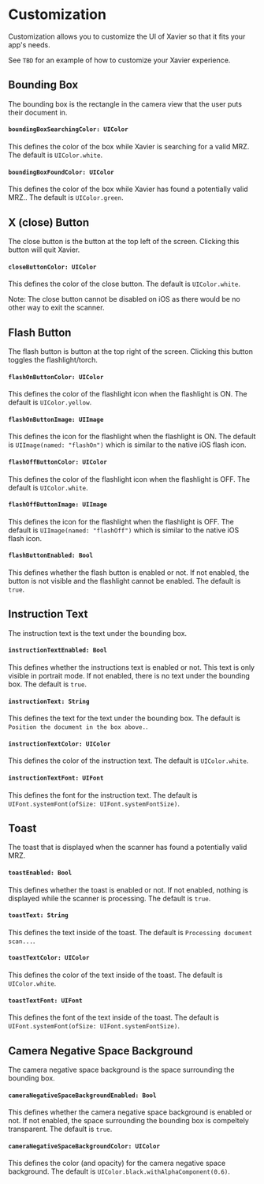 # Customization 

Customization allows you to customize the UI of Xavier so that it fits your app's needs.

See `TBD` for an example of how to customize your Xavier experience.

## Bounding Box

The bounding box is the rectangle in the camera view that the user puts their document in.

#### `boundingBoxSearchingColor: UIColor`

This defines the color of the box while Xavier is searching for a valid MRZ. The default is `UIColor.white`. 

#### `boundingBoxFoundColor: UIColor`

This defines the color of the box while Xavier has found a potentially valid MRZ.. The default is `UIColor.green`.

## X (close) Button

The close button is the button at the top left of the screen. Clicking this button will quit Xavier.

#### `closeButtonColor: UIColor`

This defines the color of the close button. The default is `UIColor.white`.

Note: The close button cannot be disabled on iOS as there would be no other way to exit the scanner.

## Flash Button

The flash button is button at the top right of the screen. Clicking this button toggles the flashlight/torch.

#### `flashOnButtonColor: UIColor`

This defines the color of the flashlight icon when the flashlight is ON. The default is `UIColor.yellow`.

#### `flashOnButtonImage: UIImage`

This defines the icon for the flashlight when the flashlight is ON. The default is `UIImage(named: "flashOn")` which is similar to the native iOS flash icon. 

#### `flashOffButtonColor: UIColor`

This defines the color of the flashlight icon when the flashlight is OFF. The default is `UIColor.white`.

#### `flashOffButtonImage: UIImage`

This defines the icon for the flashlight when the flashlight is OFF. The default is `UIImage(named: "flashOff")` which is similar to the native iOS flash icon.

#### `flashButtonEnabled: Bool`

This defines whether the flash button is enabled or not. If not enabled, the button is not visible and the flashlight cannot be enabled. The default is `true`.

## Instruction Text

The instruction text is the text under the bounding box.

#### `instructionTextEnabled: Bool`

This defines whether the instructions text is enabled or not. This text is only visible in portrait mode. If not enabled, there is no text under the bounding box. The default is `true`.

#### `instructionText: String`

This defines the text for the text under the bounding box. The default is `Position the document in the box above.`.
    
#### `instructionTextColor: UIColor`

This defines the color of the instruction text. The default is `UIColor.white`.

#### `instructionTextFont: UIFont`

This defines the font for the instruction text. The default is `UIFont.systemFont(ofSize: UIFont.systemFontSize)`.

## Toast

The toast that is displayed when the scanner has found a potentially valid MRZ.

#### `toastEnabled: Bool`

This defines whether the toast is enabled or not. If not enabled, nothing is displayed while the scanner is processing. The default is `true`.

#### `toastText: String`

This defines the text inside of the toast. The default is `Processing document scan...`.

#### `toastTextColor: UIColor`

This defines the color of the text inside of the toast. The default is `UIColor.white`.

#### `toastTextFont: UIFont`

This defines the font of the text inside of the toast. The default is `UIFont.systemFont(ofSize: UIFont.systemFontSize)`.

## Camera Negative Space Background

The camera negative space background is the space surrounding the bounding box.

#### `cameraNegativeSpaceBackgroundEnabled: Bool`

This defines whether the camera negative space background is enabled or not. If not enabled, the space surrounding the bounding box is compeltely transparent. The default is `true`.

#### `cameraNegativeSpaceBackgroundColor: UIColor`

This defines the color (and opacity) for the camera negative space background. The default is `UIColor.black.withAlphaComponent(0.6)`.

